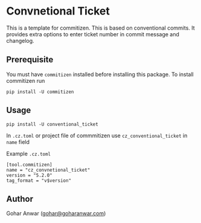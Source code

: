 # Convnetional Ticket

This is a template for commitizen. This is based on conventional commits. It provides extra options to enter ticket number in commit message and changelog.

## Prerequisite 

You must have `commitizen` installed before installing this package.
To install commitizen run 

`pip install -U commitizen`

## Usage

`pip install -U conventional_ticket`

In `.cz.toml` or project file of commmitizen use `cz_conventional_ticket` in `name` field

Example `.cz.toml`

```
[tool.commitizen]
name = "cz_convnetional_ticket"
version = "5.2.0"
tag_format = "v$version"
```

## Author
Gohar Anwar (gohar@goharanwar.com)
